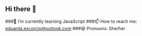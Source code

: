 ## Hi there 👋

###🌱 I’m currently learning JavaScript
###📫 How to reach me: eduarda.escorcio@outlook.com
###😄 Pronouns: She/her

